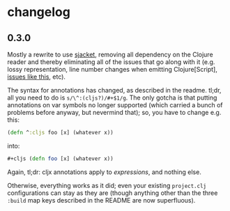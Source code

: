 # changelog

## 0.3.0

Mostly a rewrite to use [sjacket](https://github.com/cgrand/sjacket), removing
all dependency on the Clojure reader and thereby eliminating all of the issues
that go along with it (e.g. lossy representation, line number changes when
emitting Clojure[Script],
[issues like this](https://github.com/jonase/kibit/issues/14), etc).

The syntax for annotations has changed, as described in the readme.  tl;dr, all
you need to do is `s/\^:(cljs?)/#+$1/g`.  The only gotcha is that putting
annotations on var symbols no longer supported (which carried a bunch of
problems before anyway, but nevermind that); so, you have to change e.g. this:

```clojure
(defn ^:cljs foo [x] (whatever x))
```

into:

```clojure
#+cljs (defn foo [x] (whatever x))
```

Again, tl;dr: cljx annotations apply to _expressions_, and nothing else.

Otherwise, everything works as it did; even your existing `project.clj`
configurations can stay as they are (though anything other than the three
`:build` map keys described in the README are now superfluous).
